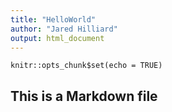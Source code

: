 ```yaml
---
title: "HelloWorld"
author: "Jared Hilliard"
output: html_document
---
```


```{r setup, include=FALSE}
knitr::opts_chunk$set(echo = TRUE)
```

## This is a Markdown file